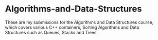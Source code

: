# Algorithms-and-Data-Structures

These are my submissions for the Algorithms and Data Structures course, which covers various C++ containers, Sorting Algorithms and Data Structures such as Queues, Stacks and Trees.
